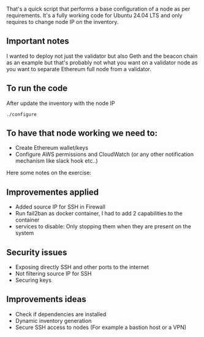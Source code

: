 That's a quick script that performs a base configuration of a node as per requirements.
It's a fully working code for Ubuntu 24.04 LTS and only requires to change node IP on the inventory.

## Important notes
I wanted to deploy not just the validator but also Geth and the beacon chain as an example but that's probably not what you want on a validator node as you want to separate Ethereum full node from a validator.

## To run the code
After update the inventory with the node IP

```
./configure
```


## To have that node working we need to:
- Create Ethereum wallet/keys
- Configure AWS permissions and CloudWatch (or any other notification mechanism like slack hook etc..)


Here some notes on the exercise:

## Improvementes applied
- Added source IP for SSH in Firewall
- Run fail2ban as docker container, I had to add 2 capabilities to the container
- services to disable: Only stopping them when they are present on the system

## Security issues
- Exposing directly SSH and other ports to the internet
- Not filtering source IP for SSH
- Securing keys

## Improvements ideas
- Check if dependencies are installed
- Dynamic inventory generation
- Secure SSH access to nodes (For example a bastion host or a VPN)
